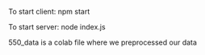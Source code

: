 To start client: npm start

To start server: node index.js

550_data is a colab file where we preprocessed our data
